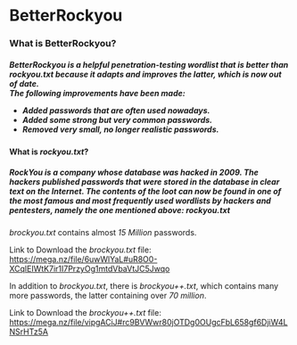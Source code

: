 # 
<h1> BetterRockyou </h1>     

<h3> What is BetterRockyou? </h3>    

<h5> BetterRockyou is a helpful <i>penetration-testing wordlist</i> that is better than <em> rockyou.txt </em> because it adapts and improves the latter, which is now out of date.</br>   
  The following improvements have been made: 
  
  - Added passwords that are often used nowadays.
  - Added some strong but very common passwords.  
  - Removed very small, no longer realistic passwords. </h5>   
 
   
  <h4> What is <i>rockyou.txt</i>? </h4>  
  
 <h5> RockYou is a company whose database was hacked in 2009. The hackers published passwords that were stored in the database in clear text on the Internet. The contents of the loot can now be found in one of the most famous and most frequently used wordlists by hackers and pentesters, namely the one mentioned above: <em> rockyou.txt </em> </h5> 
 
 <em> brockyou.txt </em> contains almost <em>15 Million</em> passwords. 
 </br>

Link to Download the <i>brockyou.txt</i> file: https://mega.nz/file/6uwWlYaL#uR8O0-XCqlEIWtK7ir1I7PrzyOg1mtdVbaVtJC5Jwqo 


In addition to <i>brockyou.txt</i>, there is <i>brockyou++.txt</i>, which contains many more passwords, the latter containing over <i>70 million</i>.


Link to Download the <i>brockyou++.txt</i> file: https://mega.nz/file/vipgACiJ#rc9BVWwr80jOTDg0OUgcFbL658gf6DjiW4LNSrHTz5A


